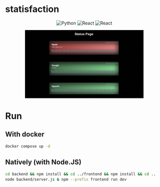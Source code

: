 # statisfaction

<p align="center">
    <img alt="Python" src="https://img.shields.io/badge/python-3670A0?style=for-the-badge&logo=python&logoColor=ffdd54">
    <img alt="React" src="https://img.shields.io/badge/react-%2320232a.svg?style=for-the-badge&logo=react&logoColor=%2361DAFB">
    <img alt="React" src="https://img.shields.io/badge/docker-%230db7ed.svg?style=for-the-badge&logo=docker&logoColor=white">
</p>

<p align="center" width="100%">
    <img src="./preview.png" alt="ImpAI Example" style="width: 75%; min-width: 300px; display: block; margin: auto;">
</p>

# Run

## With docker

```bash
docker compose up -d
```

## Natively (with Node.JS)

```bash
cd backend && npm install && cd ../frontend && npm install && cd ..
node backend/server.js & npm --prefix frontend run dev
```
